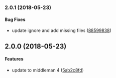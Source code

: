 <a name="2.0.1"></a>
### 2.0.1 (2018-05-23)


#### Bug Fixes

*   update ignore and add missing files ([88599838](https://github.com/owl-stars/owl-stars.com/commit/885998388973fcc6bf03fb4fc06551feefce9365))



<a name="2.0.0"></a>
## 2.0.0 (2018-05-23)


#### Features

*   update to middleman 4 ([5ab2c8fd](https://github.com/owl-stars/owl-stars.com/commit/5ab2c8fdb76fae86a9943e9400dd4f542ba58732))



